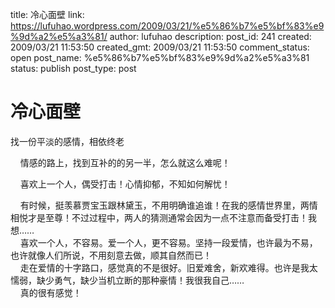 title: 冷心面壁
link: https://lufuhao.wordpress.com/2009/03/21/%e5%86%b7%e5%bf%83%e9%9d%a2%e5%a3%81/
author: lufuhao
description: 
post_id: 241
created: 2009/03/21 11:53:50
created_gmt: 2009/03/21 11:53:50
comment_status: open
post_name: %e5%86%b7%e5%bf%83%e9%9d%a2%e5%a3%81
status: publish
post_type: post

# 冷心面壁

找一份平淡的感情，相依终老

    情感的路上，找到互补的的另一半，怎么就这么难呢！

    喜欢上一个人，偶受打击！心情抑郁，不知如何解忧！

    有时候，挺羡慕贾宝玉跟林黛玉，不用明确谁追谁！在我的感情世界里，两情相悦才是至尊！不过过程中，两人的猜测通常会因为一点不注意而备受打击！我想……  
    喜欢一个人，不容易。爱一个人，更不容易。坚持一段爱情，也许最为不易，也许就像人们所说，不用刻意去做，顺其自然而已！  
    走在爱情的十字路口，感觉真的不是很好。旧爱难舍，新欢难得。也许是我太懦弱，缺少勇气，缺少当机立断的那种豪情！我很我自己……  
    真的很有感觉！